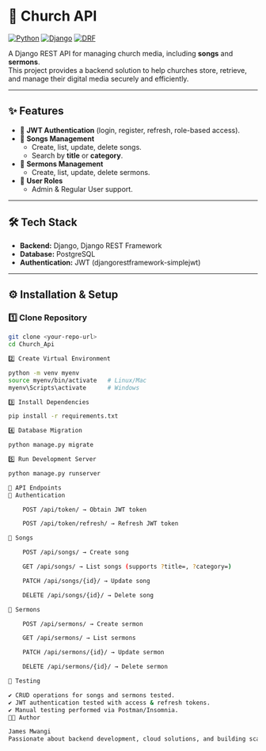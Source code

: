 # 📖 Church API

[![Python](https://img.shields.io/badge/Python-3.11-blue?logo=python)](https://www.python.org/)
[![Django](https://img.shields.io/badge/Django-5.x-green?logo=django)](https://www.djangoproject.com/)
[![DRF](https://img.shields.io/badge/DRF-REST_Framework-red?logo=django)](https://www.django-rest-framework.org/)

A Django REST API for managing church media, including **songs** and **sermons**.  
This project provides a backend solution to help churches store, retrieve, and manage their digital media securely and efficiently.

---

## ✨ Features
- 🔑 **JWT Authentication** (login, register, refresh, role-based access).
- 🎵 **Songs Management**
  - Create, list, update, delete songs.
  - Search by **title** or **category**.
- 🎤 **Sermons Management**
  - Create, list, update, delete sermons.
- 👥 **User Roles**
  - Admin & Regular User support.

---

## 🛠️ Tech Stack
- **Backend:** Django, Django REST Framework  
- **Database:** PostgreSQL  
- **Authentication:** JWT (djangorestframework-simplejwt)  

---

## ⚙️ Installation & Setup

### 1️⃣ Clone Repository
```bash
git clone <your-repo-url>
cd Church_Api

2️⃣ Create Virtual Environment

python -m venv myenv
source myenv/bin/activate   # Linux/Mac
myenv\Scripts\activate      # Windows

3️⃣ Install Dependencies

pip install -r requirements.txt

4️⃣ Database Migration

python manage.py migrate

5️⃣ Run Development Server

python manage.py runserver

📌 API Endpoints
🔑 Authentication

    POST /api/token/ → Obtain JWT token

    POST /api/token/refresh/ → Refresh JWT token

🎵 Songs

    POST /api/songs/ → Create song

    GET /api/songs/ → List songs (supports ?title=, ?category=)

    PATCH /api/songs/{id}/ → Update song

    DELETE /api/songs/{id}/ → Delete song

🎤 Sermons

    POST /api/sermons/ → Create sermon

    GET /api/sermons/ → List sermons

    PATCH /api/sermons/{id}/ → Update sermon

    DELETE /api/sermons/{id}/ → Delete sermon

🧪 Testing

✔️ CRUD operations for songs and sermons tested.
✔️ JWT authentication tested with access & refresh tokens.
✔️ Manual testing performed via Postman/Insomnia.
👨‍💻 Author

James Mwangi
Passionate about backend development, cloud solutions, and building scalable software for Africa.